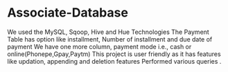 # Associate-Database
We used the MySQL, Sqoop, Hive and Hue Technologies  The Payment Table has option like installment, Number of installment and due date of payment We have one more column, payment mode i.e., cash or online(Phonepe,Gpay,Paytm) This project is user friendly as it has features like updation, appending and deletion features  Performed various queries .
